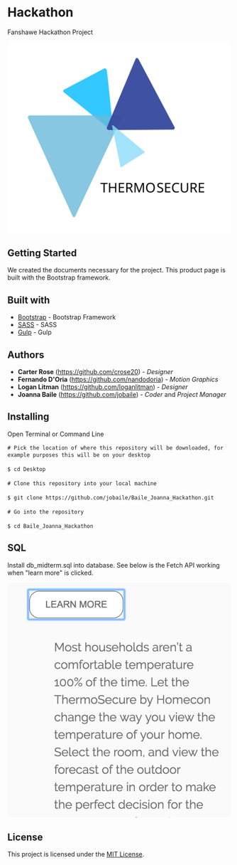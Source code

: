 # Hackathon
Fanshawe Hackathon Project

![logo](https://github.com/jobaile/Baile_Joanna_Hackathon/blob/master/images/midterm-logo.svg)

## Getting Started
We created the documents necessary for the project.
This product page is built with the Bootstrap framework.

## Built with
* [Bootstrap](https://getbootstrap.com/) - Bootstrap Framework
* [SASS](https://sass-lang.com/) - SASS
* [Gulp](https://gulpjs.com/) - Gulp

## Authors
* **Carter Rose** (https://github.com/crose20) - *Designer*
* **Fernando D'Oria** (https://github.com/nandodoria) - *Motion Graphics*
* **Logan Litman** (https://github.com/loganlitman) - *Designer* 
* **Joanna Baile** (https://github.com/jobaile) - *Coder* and *Project Manager*

## Installing

Open Terminal or Command Line

```
# Pick the location of where this repository will be downloaded, for example purposes this will be on your desktop

$ cd Desktop

# Clone this repository into your local machine

$ git clone https://github.com/jobaile/Baile_Joanna_Hackathon.git

# Go into the repository

$ cd Baile_Joanna_Hackathon

```

## SQL
Install db_midterm.sql into database.
See below is the Fetch API working when "learn more" is clicked.

![fetch](https://github.com/jobaile/Baile_Joanna_Hackathon/blob/master/images/fetch-working.png?raw=true)

## License

This project is licensed under the [MIT License](https://opensource.org/licenses/MIT/).
